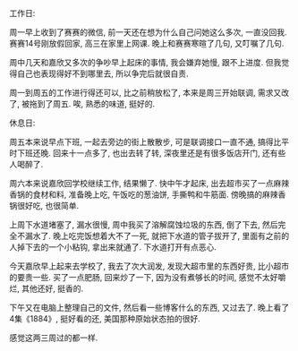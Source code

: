 





工作日: 

周一早上收到了赛赛的微信, 前一天还在想为什么自己问她这么多次, 一直没回我. 赛赛14号刚放假回家, 高三在家里上网课. 晚上和赛赛寒暄了几句, 又叮嘱了几句. 

周中几天和嘉欣又多次的争吵早上起床的事情, 我会嫌弃她慢, 跟不上进度. 但我觉得自己也表现得好不到哪里去, 所以争完后就很自责. 

周一到周五的工作进行得还可以, 比之前稍放松了, 本来是周三开始联调, 需求又改了, 被拖到了周五. 唉, 熟悉的味道, 挺好的.

休息日: 

周五本来说早点下班, 一起去旁边的街上散散步, 可是联调接口一直不通, 搞得比平时下班还晚. 回来十一点多了, 也出去转了转, 深夜里还是有很多饭店开门, 还有些人喝醉了. 

周六本来说嘉欣回学校继续工作, 结果懒了. 快中午才起床, 出去超市买了一点麻辣香锅的食材和料, 准备晚上吃, 午饭吃的葱油饼, 手撕鸭和牛筋面. 傍晚搞的麻辣香锅很好吃, 也很简单.

上周下水道堵塞了, 漏水很慢, 周中我买了溶解腐蚀垃圾的东西, 倒了下去, 然后完全不漏水了. 晚上吃完饭想着大不了一死, 就把下水道的管子拔开了, 里面有之前的人掉下去的一个小粘钩, 拿出来就通了. 下水道打开有点恶心.

今天嘉欣早上起来去学校了, 我去了次大润发, 发现大超市里的东西好贵, 比小超市的要贵一些. 买了一点肥肠, 回来炒了一下, 因为没有煮够长的时间, 感觉不太好嚼烂, 其他还好, 挺香的.

下午又在电脑上整理自己的文件, 然后看一些博客什么的东西, 又过去了. 晚上看了4集《1884》, 挺好看的还, 美国那种原始状态拍的很好.

感觉这两三周过的都一样.